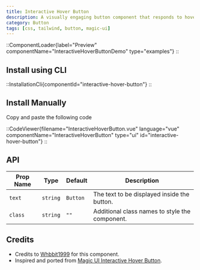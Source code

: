 ```yaml
---
title: Interactive Hover Button
description: A visually engaging button component that responds to hover with dynamic transitions, adapting smoothly between light and dark modes for enhanced user interactivity.
category: Button
tags: [css, tailwind, button, magic-ui]
---
```


::ComponentLoader{label="Preview" componentName="InteractiveHoverButtonDemo" type="examples"}
::

## Install using CLI

::InstallationCli{componentId="interactive-hover-button"}
::

## Install Manually

Copy and paste the following code

::CodeViewer{filename="InteractiveHoverButton.vue" language="vue" componentName="InteractiveHoverButton" type="ui" id="interactive-hover-button"}
::

## API

| Prop Name | Type     | Default  | Description                                    |
| --------- | -------- | -------- | ---------------------------------------------- |
| `text`    | `string` | `Button` | The text to be displayed inside the button.    |
| `class`   | `string` | `""`     | Additional class names to style the component. |

## Credits

- Credits to [Whbbit1999](https://github.com/Whbbit1999) for this component.
- Inspired and ported from [Magic UI Interactive Hover Button](https://magicui.design/docs/components/interactive-hover-button).
